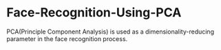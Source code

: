 # Face-Recognition-Using-PCA

PCA(Principle Component Analysis) is used as a dimensionality-reducing parameter in the face recognition process.
